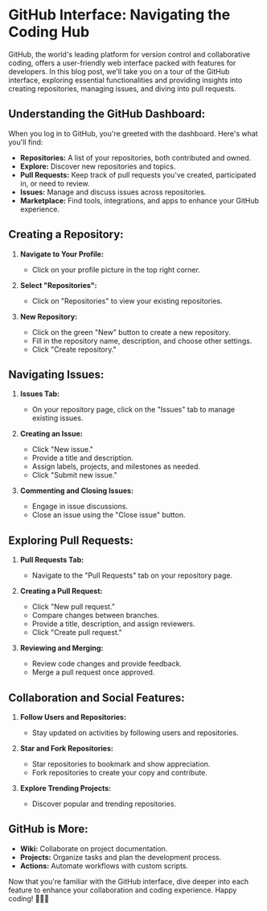 # GitHub Interface: Navigating the Coding Hub

GitHub, the world's leading platform for version control and collaborative coding, offers a user-friendly web interface packed with features for developers. In this blog post, we'll take you on a tour of the GitHub interface, exploring essential functionalities and providing insights into creating repositories, managing issues, and diving into pull requests.

## **Understanding the GitHub Dashboard:**

When you log in to GitHub, you're greeted with the dashboard. Here's what you'll find:

- **Repositories:** A list of your repositories, both contributed and owned.
- **Explore:** Discover new repositories and topics.
- **Pull Requests:** Keep track of pull requests you've created, participated in, or need to review.
- **Issues:** Manage and discuss issues across repositories.
- **Marketplace:** Find tools, integrations, and apps to enhance your GitHub experience.

## **Creating a Repository:**

1. **Navigate to Your Profile:**
   - Click on your profile picture in the top right corner.

2. **Select "Repositories":**
   - Click on "Repositories" to view your existing repositories.

3. **New Repository:**
   - Click on the green "New" button to create a new repository.
   - Fill in the repository name, description, and choose other settings.
   - Click "Create repository."

## **Navigating Issues:**

1. **Issues Tab:**
   - On your repository page, click on the "Issues" tab to manage existing issues.

2. **Creating an Issue:**
   - Click "New issue."
   - Provide a title and description.
   - Assign labels, projects, and milestones as needed.
   - Click "Submit new issue."

3. **Commenting and Closing Issues:**
   - Engage in issue discussions.
   - Close an issue using the "Close issue" button.

## **Exploring Pull Requests:**

1. **Pull Requests Tab:**
   - Navigate to the "Pull Requests" tab on your repository page.

2. **Creating a Pull Request:**
   - Click "New pull request."
   - Compare changes between branches.
   - Provide a title, description, and assign reviewers.
   - Click "Create pull request."

3. **Reviewing and Merging:**
   - Review code changes and provide feedback.
   - Merge a pull request once approved.

## **Collaboration and Social Features:**

1. **Follow Users and Repositories:**
   - Stay updated on activities by following users and repositories.

2. **Star and Fork Repositories:**
   - Star repositories to bookmark and show appreciation.
   - Fork repositories to create your copy and contribute.

3. **Explore Trending Projects:**
   - Discover popular and trending repositories.

## **GitHub is More:**

- **Wiki:** Collaborate on project documentation.
- **Projects:** Organize tasks and plan the development process.
- **Actions:** Automate workflows with custom scripts.

Now that you're familiar with the GitHub interface, dive deeper into each feature to enhance your collaboration and coding experience. Happy coding! &#128105;&zwj;&#128187;&#128640;
